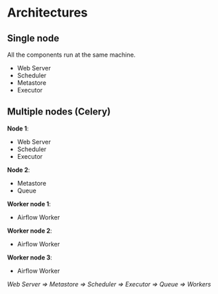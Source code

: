 # Architectures

## Single node

All the components run at the same machine.

- Web Server
- Scheduler
- Metastore
- Executor

## Multiple nodes (Celery)

**Node 1**:

- Web Server
- Scheduler
- Executor

**Node 2**:

- Metastore
- Queue

**Worker node 1**:

- Airflow Worker

**Worker node 2**:

- Airflow Worker

**Worker node 3**:

- Airflow Worker

_Web Server => Metastore => Scheduler => Executor => Queue => Workers_
